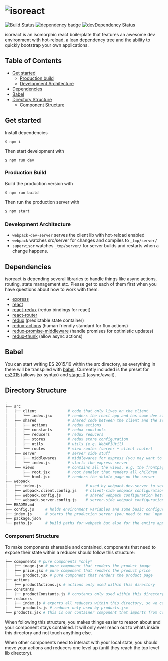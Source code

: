 # ![isoreact](http://martinbroder.com/isoreact.svg)

[![Build Status](https://travis-ci.org/mrtnbroder/isomorphic-react-webpack-boilerplate.svg?branch=master)](https://travis-ci.org/mrtnbroder/isomorphic-react-webpack-boilerplate)
![dependency badge](https://david-dm.org/mrtnbroder/isomorphic-react-webpack-boilerplate.svg)
[![devDependency Status](https://david-dm.org/mrtnbroder/isomorphic-react-webpack-boilerplate/dev-status.svg)](https://david-dm.org/mrtnbroder/isomorphic-react-webpack-boilerplate#info=devDependencies)

isoreact is an isomorphic react boilerplate that features
an awesome dev environment with hot-reload, a lean dependency tree and the
ability to quickly bootstrap your own applications.

## Table of Contents
* [Get started](#get-started)
  * [Production build](#production-build)
  * [Development Architecture](#development-architecture)
* [Dependencies](#dependencies)
* [Babel](#babel)
* [Directory Structure](#directory-structure)
  * [Component Structure](#component-structure)

## Get started

Install dependencies

```shell
$ npm i
```

Then start development with

```shell
$ npm run dev
```

### Production Build

Build the production version with

```shell
$ npm run build
```

Then run the production server with

```shell
$ npm start
```

### Development Architecture

* `webpack-dev-server` serves the client lib with hot-reload enabled
* `webpack` watches src/server for changes and compiles to `_tmp/server/`
* `supervisor` watches `_tmp/server/` for server builds and restarts when a change happens.

## Dependencies

isoreact is depending several libraries to handle things like async actions, routing, state management etc. Please get to each of them first when you have questions about how to work with them.

* [express](https://github.com/strongloop/express/)
* [react](https://github.com/facebook/react)
* [react-redux](https://github.com/rackt/react-redux) (redux bindings for react)
* [react-router](https://github.com/rackt/react-router)
* [redux](https://github.com/rackt/redux/) (predictable state container)
* [redux-actions](https://github.com/acdlite/redux-actions) (human friendly standard for flux actions)
* [redux-promise-middleware](https://github.com/pburtchaell/redux-promise-middleware) (handle promises for optimistic updates)
* [redux-thunk](https://github.com/gaearon/redux-thunk) (allow async actions)

## Babel

You can start writing ES 2015/16 within the src directory, as everything in there will be transpiled with [babel](https://babeljs.io/). Currently included is the preset for [es2015](https://babeljs.io/docs/plugins/preset-es2015/) (allows jsx syntax) and [stage-0](https://babeljs.io/docs/plugins/preset-stage-0/) (async/await).

## Directory Structure

```bash
.
├── src
│   ├── client              # code that only lives on the client
│   │   └── index.jsx       # renders the react app and has some dev stuff
│   ├── shared              # shared code between the client and the server
│   │   ├── actions         # redux actions
│   │   ├── constants       # redux constants
│   │   ├── reducers        # redux reducers
│   │   ├── stores          # redux store configuration
│   │   ├── utils           # utils (e.g. WebAPIUtil)
│   │   └── routes          # view routes (server + client router)
│   ├── server              # server side stuff
│   │   ├── middlewares     # middlewares for express (you may want to add your api endpoints here)
│   │   └── index.js        # starts the express server
│   └── views               # contains all the views, e.g. the frontpage
│       ├── root.jsx        # root handler that renders all children
│       └── html.jsx        # renders the <html> page on the server
├── webpack
│   ├── index.js                    # used by webpack-dev-server to serve the client and server when developing
│   ├── webpack.client.config.js    # client-side webpack configuration
│   ├── webpack.config.js           # shared webpack configuration between server and client
│   └── webpack.server.config.js    # server-side webpack configuration
├── README.md
├── config.js     # holds environment variables and some basic configurations like the host, port etc. used by express or webpack-dev-server
├── index.js      # starts the production server (you need to run `npm run build` first)
├── package.json
└── paths.js      # build paths for webpack but also for the entire app
```

### Component Structure

To make components shareable and contained, components that need to expose
their state within a reducer should follow this structure:

```bash
├── components # pure components *only*
│   ├── image.jsx # pure component that renders the product image
│   ├── price.jsx # pure component that renders the product price
│   └── product.jsx # pure component that renders the product page
├── actions
│   ├── productActions.js # actions only used within this directory
├── constants
│   ├── productConstants.js # constants only used within this directory
├── reducers
│   ├── index.js # exports all reducers within this directory, so we can easily import it by our root reducer
│   └── products.js # reducer only used by products.jsx
└── products.jsx # this is our container component that imports from components
```

When following this structure, you makes things easier to reason about and your component stays contained. It will only ever reach out to whats inside this directory and not touch anything else.

When other components need to interact with your local state, you should move your actions and reducers one level up (until they reach the top level lib directory).
